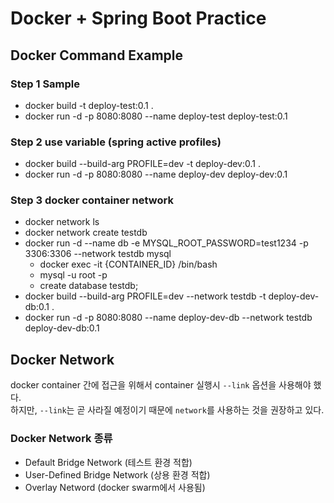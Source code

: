 # Docker + Spring Boot Practice

## Docker Command Example

### Step 1 Sample
* docker build -t deploy-test:0.1 .
* docker run -d -p 8080:8080 --name deploy-test deploy-test:0.1

### Step 2 use variable (spring active profiles)
* docker build --build-arg PROFILE=dev -t deploy-dev:0.1 .
* docker run -d -p 8080:8080 --name deploy-dev deploy-dev:0.1

### Step 3 docker container network
* docker network ls
* docker network create testdb
* docker run -d --name db -e MYSQL_ROOT_PASSWORD=test1234 -p 3306:3306 --network testdb mysql
    * docker exec -it {CONTAINER_ID} /bin/bash
    * mysql -u root -p 
    * create database testdb;
* docker build --build-arg PROFILE=dev --network testdb -t deploy-dev-db:0.1 .
* docker run -d -p 8080:8080 --name deploy-dev-db --network testdb deploy-dev-db:0.1

## Docker Network
docker container 간에 접근을 위해서 container 실행시 ```--link``` 옵션을 사용해야 했다.<br>
하지만, ```--link```는 곧 사라질 예정이기 때문에 ```network```를 사용하는 것을 권장하고 있다.

### Docker Network 종류
* Default Bridge Network (테스트 환경 적합)
* User-Defined Bridge Network (상용 환경 적합)
* Overlay Netword (docker swarm에서 사용됨)

